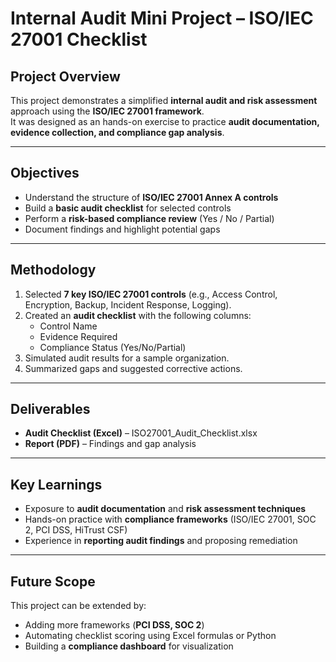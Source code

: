 # Internal Audit Mini Project – ISO/IEC 27001 Checklist

## Project Overview
This project demonstrates a simplified **internal audit and risk assessment** approach using the **ISO/IEC 27001 framework**.  
It was designed as an hands-on exercise to practice **audit documentation, evidence collection, and compliance gap analysis**.

---

## Objectives
- Understand the structure of **ISO/IEC 27001 Annex A controls**  
- Build a **basic audit checklist** for selected controls  
- Perform a **risk-based compliance review** (Yes / No / Partial)  
- Document findings and highlight potential gaps  

---

## Methodology
1. Selected **7 key ISO/IEC 27001 controls** (e.g., Access Control, Encryption, Backup, Incident Response, Logging).  
2. Created an **audit checklist** with the following columns:  
   - Control Name  
   - Evidence Required  
   - Compliance Status (Yes/No/Partial)  
3. Simulated audit results for a sample organization.  
4. Summarized gaps and suggested corrective actions.  

---

## Deliverables
- **Audit Checklist (Excel)** – ISO27001_Audit_Checklist.xlsx  
- **Report (PDF)** – Findings and gap analysis  

---

## Key Learnings
- Exposure to **audit documentation** and **risk assessment techniques**  
- Hands-on practice with **compliance frameworks** (ISO/IEC 27001, SOC 2, PCI DSS, HiTrust CSF)  
- Experience in **reporting audit findings** and proposing remediation  

---

## Future Scope
This project can be extended by:  
- Adding more frameworks (**PCI DSS, SOC 2**)  
- Automating checklist scoring using Excel formulas or Python  
- Building a **compliance dashboard** for visualization  

